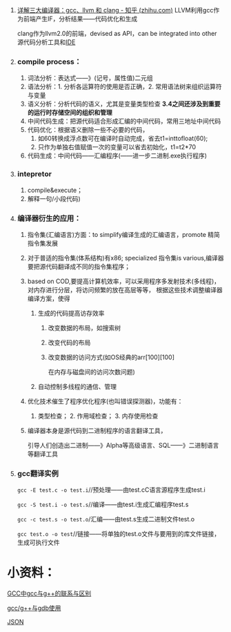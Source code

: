 1. [详解三大编译器：gcc、llvm 和 clang - 知乎 (zhihu.com)](https://zhuanlan.zhihu.com/p/357803433)
   LLVM利用gcc作为前端产生IF，分析结果——代码优化和生成

   clang作为llvm2.0的前端，devised as API，can be integrated into other 源代码分析工具和[IDE](https://baike.baidu.com/item/%E9%9B%86%E6%88%90%E5%BC%80%E5%8F%91%E7%8E%AF%E5%A2%83/298524?fromtitle=IDE&fromid=8232086)

2. ### compile process：

   1. 词法分析：表达式——》(记号，属性值)二元组
   2. 语法分析：1. 分析各运算符的使用是否正确，2. 常用语法树来组织运算符与变量
   3. 语义分析：分析代码的语义，尤其是变量类型检查
      **3.4之间还涉及到重要的运行时存储空间的组织和管理**
   4. 中间代码生成：把源代码适合形成汇编的中间代码，常用三地址中间代码
   5. 代码优化：根据语义删除一些不必要的代码，
      1. 如60转换成浮点数可在编译时自动完成，省去t1=inttofloat(60);
      2. 只作为单独右值赋值一次的变量可以省去初始化，t1=t2*70
   6. 代码生成：中间代码——汇编程序(——进一步二进制.exe执行程序)

3. ### intepretor

   1. compile&execute；
   2. 解释一句/小段代码)

4. ### 编译器衍生的应用：

   1. 指令集(汇编语言)方面：to simplify编译生成的汇编语言，promote 精简指令集发展

   2. 对于普适的指令集(体系结构)有x86;
      specialized 指令集is various,编译器要把源代码翻译成不同的指令集程序；

   3. based on COD,要提高计算机效率，可以采用程序多发射技术(多线程)，
      对内存进行分层，将访问频繁的放在高层等等，
      根据这些技术调整编译器编译方案，使得

      1. 生成的代码提高访存效率

         1. 改变数据的布局，如搜索树

         2. 改变代码的布局

         3. 改变数据的访问方式(如OS经典的arr[100\][100\]

            在内存与磁盘间的访问次数问题)

      2. 自动控制多线程的通信、管理

   4. 优化技术催生了程序优化程序(也叫错误探测器)，功能有：

      1. 类型检查；	2. 作用域检查；	3. 内存使用检查

   5. 编译器本身是源代码到二进制程序的语言翻译工具，

      引导人们创造出二进制——》Alpha等高级语言、SQL——》二进制语言等翻译工具

5. ### gcc翻译实例

   ```gcc -E test.c -o test.i```//预处理——由test.cC语言源程序生成test.i

   ```gcc -S test.i -o test.s```//编译——由test.i生成汇编程序test.s

   ```gcc -c test.s -o test.o```/汇编——由test.s生成二进制文件test.o

   ```gcc test.o -o test```//链接——将单独的test.o文件与要用到的库文件链接，生成可执行文件

# 小资料：​

[GCC中gcc与g++的联系与区别](http://t.csdn.cn/FXYjr)

[gcc/g++与gdb使用](http://t.csdn.cn/qKxMS)

[JSON](https://baike.baidu.com/item/JSON)

